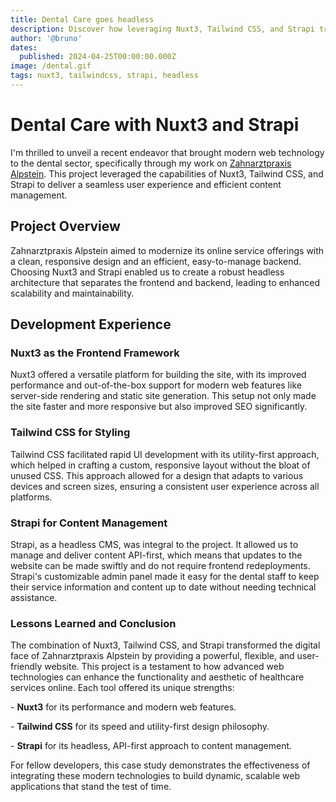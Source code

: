 ```yaml
---
title: Dental Care goes headless
description: Discover how leveraging Nuxt3, Tailwind CSS, and Strapi transformed the online presence of a dental practice.
author: '@bruno'
dates:
  published: 2024-04-25T00:00:00.000Z
image: /dental.gif
tags: nuxt3, tailwindcss, strapi, headless
---
```


# Dental Care with Nuxt3 and Strapi

I'm thrilled to unveil a recent endeavor that brought modern web technology to the dental sector, specifically through my work on [Zahnarztpraxis Alpstein](https://www.zahnarztpraxis-alpstein.ch/). This project leveraged the capabilities of Nuxt3, Tailwind CSS, and Strapi to deliver a seamless user experience and efficient content management.

## Project Overview

Zahnarztpraxis Alpstein aimed to modernize its online service offerings with a clean, responsive design and an efficient, easy-to-manage backend. Choosing Nuxt3 and Strapi enabled us to create a robust headless architecture that separates the frontend and backend, leading to enhanced scalability and maintainability.

## Development Experience

### Nuxt3 as the Frontend Framework

Nuxt3 offered a versatile platform for building the site, with its improved performance and out-of-the-box support for modern web features like server-side rendering and static site generation. This setup not only made the site faster and more responsive but also improved SEO significantly.

### Tailwind CSS for Styling

Tailwind CSS facilitated rapid UI development with its utility-first approach, which helped in crafting a custom, responsive layout without the bloat of unused CSS. This approach allowed for a design that adapts to various devices and screen sizes, ensuring a consistent user experience across all platforms.

### Strapi for Content Management

Strapi, as a headless CMS, was integral to the project. It allowed us to manage and deliver content API-first, which means that updates to the website can be made swiftly and do not require frontend redeployments. Strapi's customizable admin panel made it easy for the dental staff to keep their service information and content up to date without needing technical assistance.

### Lessons Learned and Conclusion

The combination of Nuxt3, Tailwind CSS, and Strapi transformed the digital face of Zahnarztpraxis Alpstein by providing a powerful, flexible, and user-friendly website. This project is a testament to how advanced web technologies can enhance the functionality and aesthetic of healthcare services online. Each tool offered its unique strengths:

\- **Nuxt3** for its performance and modern web features.

\- **Tailwind CSS** for its speed and utility-first design philosophy.

\- **Strapi** for its headless, API-first approach to content management.

For fellow developers, this case study demonstrates the effectiveness of integrating these modern technologies to build dynamic, scalable web applications that stand the test of time.
